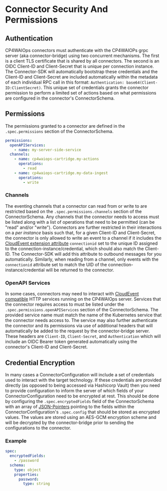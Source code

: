 # Connector Security And Permissions

## Authentication
CP4WAIOps connectors must authenticate with the CP4WAIOPs grpc server (aka connector-bridge) using two concurrent
mechanisms. The first is a client TLS certificate that is shared by all connectors. The second is an OIDC Client-ID and
Client-Secret that is unique per connection instance. The Connector-SDK will automatically bootstrap these credentials 
and the Client-ID and Client-Secret are included automatically within the metadata of each individual RPC call in this 
format: `Authentication: base64(Client-ID:ClientSecret)`. This unique set of credentials grants the connector 
permission to perform a limited set of actions based on what permissions are configured in the connector's 
ConnectorSchema.

## Permissions
The permissions granted to a connector are defined in the `.spec.permissions` section of the ConnectorSchema.

```yaml
permissions:
  openAPIServices:
    - name: my-server-side-service
  channels:
    - name: cp4waiops-cartridge.my-actions
      operations:
        - read
    - name: cp4waiops-cartridge.my-data-ingest
      operations:
        - write
```

### Channels
The eventing channels that a connector can read from or write to are restricted based on the 
`.spec.permissions.channels` section of the ConnectorSchema. Any channels that the connector needs to access must 
be listed along with a list of operations that need to be permitted (can be "read" and/or "write"). Connectors are 
further restricted in their interactions on a _per instance_ basis such that, for a given Client-ID and Client-Secret,
the connector is only allowed to write an event to a channel if it includes the 
[CloudEvent extension attribute](https://github.com/cloudevents/spec/blob/v1.0.2/cloudevents/primer.md#cloudevent-attribute-extensions)
`connectionid` set to the unique ID assigned to the connection-instance/credential, which should also match the 
Client-ID. The Connector-SDK will add this attribute to outbound messages for you automatically. Similarly, when 
reading from a channel, only events with the `connectionid` attribute set to match the UID of the 
connection-instance/credential will be returned to the connector.

### OpenAPI Services
In some cases, connectors may need to interact with 
[CloudEvent compatible](https://github.com/cloudevents/spec/blob/v1.0.2/cloudevents/bindings/http-protocol-binding.md)
HTTP services running on the CP4WAIOps server. Services that the connector requires access to must be listed under the 
`.spec.permissions.openAPIServices` section of the ConnectorSchema. The provided service name must match the name of 
the Kubernetes service that the connector needs access to. The service may also further authenticate the connector and
its permissions via use of additional headers that will automatically be added to the request by the connector-bridge
server. These headers are `Client-ID`, `Client-Secret`, and `Authentication` which will include an OIDC Bearer token 
generated automatically using the connector's Client-ID and Client-Secret.

## Credential Encryption
In many cases a ConnectorConfiguration will include a set of credentials used to interact with the target technology.
If these credentials are provided directly (as opposed to being accessed via Hashicorp Vault) then you need to provide
configuration to inform the server of which fields of your ConnectorConfiguration need to be encrypted at rest. This 
should be done by configuring the `.spec.encryptedFields` field of the ConnectorSchema with an array of 
[JSON-Pointers](https://tools.ietf.org/html/rfc6901) pointing to the fields within the ConnectorConfiguration's 
`.spec.config` that should be stored as encrypted values. The values are stored using an AES-GCM encryption scheme and 
will be decrypted by the connector-bridge prior to sending   the configurations to the connector.

### Example
```yaml
spec:
  encryptedFields:
    - /password
  schema:
    type: object
    properties:
      password: 
        type: string
```
